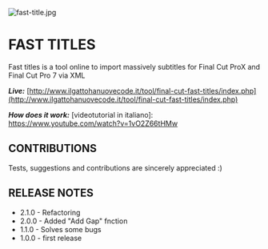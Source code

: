 ![fast-title.jpg](http://www.ilgattohanuovecode.it/images/website/fast-title.jpg)

# FAST TITLES #

Fast titles is a tool online to import massively subtitles for Final Cut ProX and Final Cut Pro 7 via XML

***Live:*** 
[http://www.ilgattohanuovecode.it/tool/final-cut-fast-titles/index.php](http://www.ilgattohanuovecode.it/tool/final-cut-fast-titles/index.php)

***How does it work:*** [videotutorial in italiano]: 
https://www.youtube.com/watch?v=1vO2Z66tHMw

CONTRIBUTIONS
-------------
Tests, suggestions and contributions are sincerely appreciated :)

RELEASE NOTES
-------------

* 2.1.0 - Refactoring
* 2.0.0 - Added "Add Gap" fnction
* 1.1.0 - Solves some bugs
* 1.0.0 - first release

